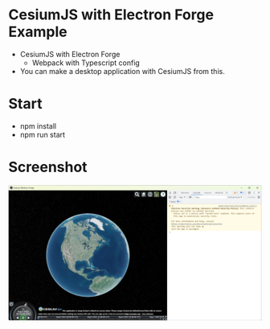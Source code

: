  # CesiumJS with Electron Forge Example 
+ CesiumJS with Electron Forge
   + Webpack with Typescript config
+ You can make a desktop application with CesiumJS from this.

# Start
+ npm install
+ npm run start

# Screenshot
 ![Alt text](/screenshot/sample.png?raw=true "sample.png")